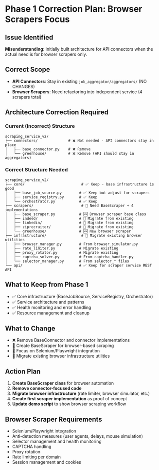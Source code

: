 # Phase 1 Correction Plan: Browser Scrapers Focus

## Issue Identified
**Misunderstanding**: Initially built architecture for API connectors when the actual need is for browser scrapers only.

## Correct Scope
- **API Connectors**: Stay in existing `job_aggregator/aggregators/` (NO CHANGES)
- **Browser Scrapers**: Need refactoring into independent service (4 scrapers total)

## Architecture Correction Required

### Current (Incorrect) Structure
```
scraping_service_v2/
├── connectors/              # ❌ Not needed - API connectors stay in place
│   ├── base_connector.py    # ❌ Remove
│   └── greenhouse/          # ❌ Remove (API should stay in aggregators)
```

### Correct Structure Needed
```
scraping_service_v2/
├── core/                          # ✅ Keep - base infrastructure is good
│   ├── base_job_source.py        # ✅ Keep but adjust for scrapers
│   ├── service_registry.py       # ✅ Keep
│   └── orchestrator.py           # ✅ Keep
├── scrapers/                      # 🔄 Need BaseScraper + 4 implementations
│   ├── base_scraper.py           # 🆕 Browser scraper base class
│   ├── indeed/                   # 🔄 Migrate from existing
│   ├── linkedin/                 # 🔄 Migrate from existing  
│   ├── ziprecruiter/             # 🔄 Migrate from existing
│   └── greenhouse/               # 🆕 New browser scraper
├── infrastructure/                # 🔄 Migrate existing browser utilities
│   ├── browser_manager.py        # From browser_simulator.py
│   ├── rate_limiter.py           # Migrate existing
│   ├── proxy_rotator.py          # Migrate existing
│   ├── captcha_solver.py         # From captcha_handler.py
│   └── selector_manager.py       # From selector_* files
└── api/                          # ✅ Keep for scraper service REST API
```

## What to Keep from Phase 1
- ✅ Core infrastructure (BaseJobSource, ServiceRegistry, Orchestrator)
- ✅ Service architecture and patterns
- ✅ Health monitoring and error handling
- ✅ Resource management and cleanup

## What to Change
- ❌ Remove BaseConnector and connector implementations
- 🔄 Create BaseScraper for browser-based scraping
- 🔄 Focus on Selenium/Playwright integration
- 🔄 Migrate existing browser infrastructure utilities

## Action Plan
1. **Create BaseScraper class** for browser automation
2. **Remove connector-focused code** 
3. **Migrate browser infrastructure** (rate limiter, browser simulator, etc.)
4. **Create first scraper implementation** as proof of concept
5. **Update demo script** to show browser scraping workflow

## Browser Scraper Requirements
- Selenium/Playwright integration
- Anti-detection measures (user agents, delays, mouse simulation)
- Selector management and health monitoring
- CAPTCHA handling
- Proxy rotation
- Rate limiting per domain
- Session management and cookies
